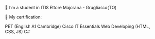 📕 I’m a student in ITIS Ettore Majorana - Grugliasco(TO)

📜 My certification:

PET (English A1 Cambridge)
Cisco IT Essentials
Web Developing (HTML, CSS, JS)
C#

